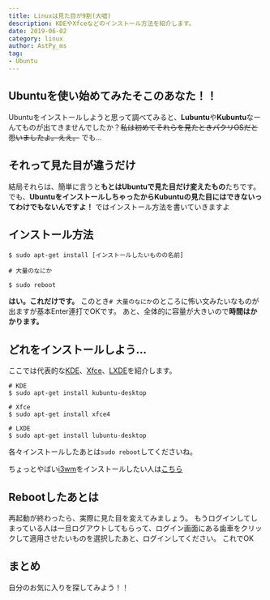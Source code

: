 ```yaml
---
title: Linuxは見た目が9割(大嘘)
description: KDEやXfceなどのインストール方法を紹介します。
date: 2019-06-02
category: linux
author: AstPy_ms
tag:
- Ubuntu
---
```


## Ubuntuを使い始めてみたそこのあなた！！

Ubuntuをインストールしようと思って調べてみると、**Lubuntu**や**Kubuntu**なーんてものが出てきませんでしたか？~~私は初めてそれらを見たときパクリOSだと思いましたよ。ええ。~~
でも...

## それって見た目が違うだけ

結局それらは、簡単に言うと**もとはUbuntuで見た目だけ変えたもの**たちです。
でも、**UbuntuをインストールしちゃったからKubuntuの見た目にはできないってわけでもないんですよ！**
ではインストール方法を書いていきますよ

## インストール方法

```
$ sudo apt-get install [インストールしたいものの名前]

# 大量のなにか

$ sudo reboot
```

**はい。これだけです。** このとき`# 大量のなにか`のところに怖い文みたいなものが出ますが基本Enter連打でOKです。
あと、全体的に容量が大きいので**時間はかかります。**

## どれをインストールしよう...

ここでは代表的な[KDE](https://kubuntu.org/)、[Xfce](https://xfce.org/?lang=ja)、[LXDE](https://lxde.org/)を紹介します。

```
# KDE
$ sudo apt-get install kubuntu-desktop 
```

```
# Xfce
$ sudo apt-get install xfce4
```

```
# LXDE
$ sudo apt-get install lubuntu-desktop
```

各々インストールしたあとは`sudo reboot`してくださいね。

ちょっとやばい[i3wm](https://i3wm.org/)をインストールしたい人は[こちら](https://students-tech.blog/post/i3setting.html)

## Rebootしたあとは

再起動が終わったら、実際に見た目を変えてみましょう。
もうログインしてしまっている人は一旦ログアウトしてもらって、ログイン画面にある歯車をクリックして適用させたいものを選択したあと、ログインしてください。
これでOK

## まとめ
自分のお気に入りを探してみよう！！